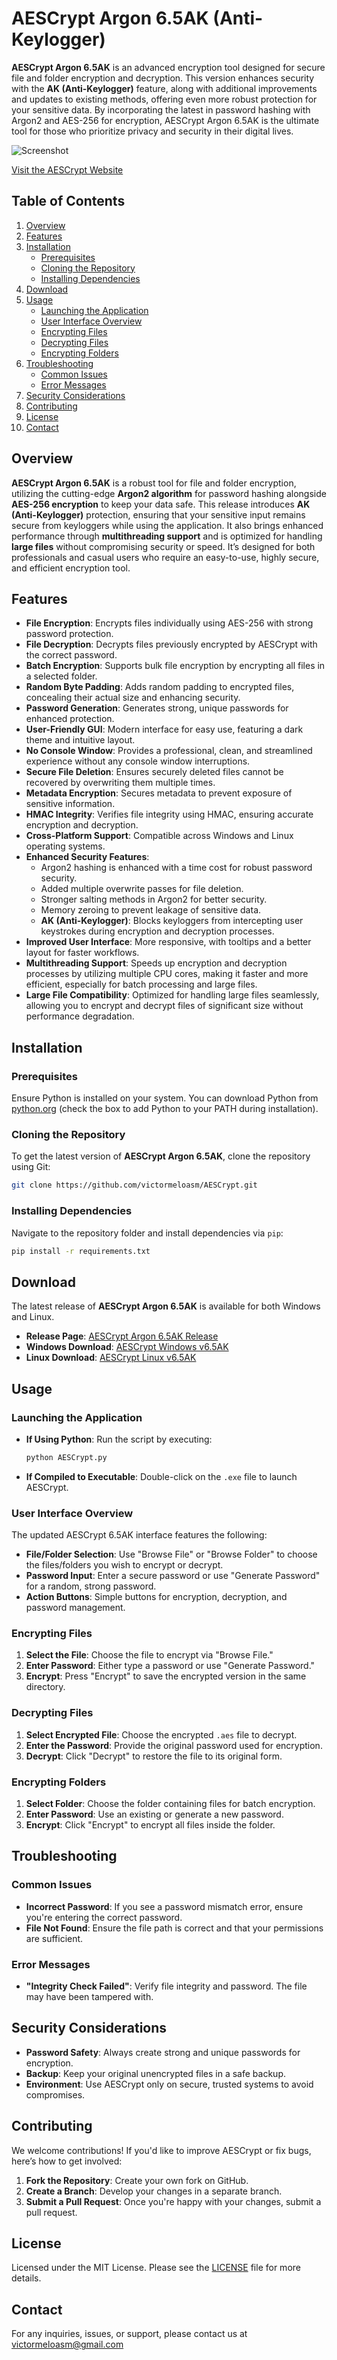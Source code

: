 # AESCrypt Argon 6.5AK (Anti-Keylogger)

**AESCrypt Argon 6.5AK** is an advanced encryption tool designed for secure file and folder encryption and decryption. This version enhances security with the **AK (Anti-Keylogger)** feature, along with additional improvements and updates to existing methods, offering even more robust protection for your sensitive data. By incorporating the latest in password hashing with Argon2 and AES-256 for encryption, AESCrypt Argon 6.5AK is the ultimate tool for those who prioritize privacy and security in their digital lives.

![Screenshot](captured.png)

[Visit the AESCrypt Website](https://aescrypt-argon.netlify.app/)

## Table of Contents

1. [Overview](#overview)
2. [Features](#features)
3. [Installation](#installation)
   - [Prerequisites](#prerequisites)
   - [Cloning the Repository](#cloning-the-repository)
   - [Installing Dependencies](#installing-dependencies)
4. [Download](#download)
5. [Usage](#usage)
   - [Launching the Application](#launching-the-application)
   - [User Interface Overview](#user-interface-overview)
   - [Encrypting Files](#encrypting-files)
   - [Decrypting Files](#decrypting-files)
   - [Encrypting Folders](#encrypting-folders)
6. [Troubleshooting](#troubleshooting)
   - [Common Issues](#common-issues)
   - [Error Messages](#error-messages)
7. [Security Considerations](#security-considerations)
8. [Contributing](#contributing)
9. [License](#license)
10. [Contact](#contact)

## Overview

**AESCrypt Argon 6.5AK** is a robust tool for file and folder encryption, utilizing the cutting-edge **Argon2 algorithm** for password hashing alongside **AES-256 encryption** to keep your data safe. This release introduces **AK (Anti-Keylogger)** protection, ensuring that your sensitive input remains secure from keyloggers while using the application. It also brings enhanced performance through **multithreading support** and is optimized for handling **large files** without compromising security or speed. It’s designed for both professionals and casual users who require an easy-to-use, highly secure, and efficient encryption tool.

## Features

- **File Encryption**: Encrypts files individually using AES-256 with strong password protection.
- **File Decryption**: Decrypts files previously encrypted by AESCrypt with the correct password.
- **Batch Encryption**: Supports bulk file encryption by encrypting all files in a selected folder.
- **Random Byte Padding**: Adds random padding to encrypted files, concealing their actual size and enhancing security.
- **Password Generation**: Generates strong, unique passwords for enhanced protection.
- **User-Friendly GUI**: Modern interface for easy use, featuring a dark theme and intuitive layout.
- **No Console Window**: Provides a professional, clean, and streamlined experience without any console window interruptions.
- **Secure File Deletion**: Ensures securely deleted files cannot be recovered by overwriting them multiple times.
- **Metadata Encryption**: Secures metadata to prevent exposure of sensitive information.
- **HMAC Integrity**: Verifies file integrity using HMAC, ensuring accurate encryption and decryption.
- **Cross-Platform Support**: Compatible across Windows and Linux operating systems.
- **Enhanced Security Features**:
  - Argon2 hashing is enhanced with a time cost for robust password security.
  - Added multiple overwrite passes for file deletion.
  - Stronger salting methods in Argon2 for better security.
  - Memory zeroing to prevent leakage of sensitive data.
  - **AK (Anti-Keylogger)**: Blocks keyloggers from intercepting user keystrokes during encryption and decryption processes.
- **Improved User Interface**: More responsive, with tooltips and a better layout for faster workflows.
- **Multithreading Support**: Speeds up encryption and decryption processes by utilizing multiple CPU cores, making it faster and more efficient, especially for batch processing and large files.
- **Large File Compatibility**: Optimized for handling large files seamlessly, allowing you to encrypt and decrypt files of significant size without performance degradation.

## Installation

### Prerequisites

Ensure Python is installed on your system. You can download Python from [python.org](https://www.python.org/downloads/) (check the box to add Python to your PATH during installation).

### Cloning the Repository

To get the latest version of **AESCrypt Argon 6.5AK**, clone the repository using Git:

```bash
git clone https://github.com/victormeloasm/AESCrypt.git
```

### Installing Dependencies

Navigate to the repository folder and install dependencies via `pip`:

```bash
pip install -r requirements.txt
```

## Download

The latest release of **AESCrypt Argon 6.5AK** is available for both Windows and Linux.

- **Release Page**: [AESCrypt Argon 6.5AK Release](https://github.com/victormeloasm/AESCrypt/releases/tag/ArgonZ)
- **Windows Download**: [AESCrypt Windows v6.5AK](https://github.com/victormeloasm/AESCrypt/releases/download/ArgonZ/AEScrypt_Windows_v6.5AK.zip)
- **Linux Download**: [AESCrypt Linux v6.5AK](https://github.com/victormeloasm/AESCrypt/releases/download/ArgonZ/AEScrypt_Linux_v6.5AK.zip)

## Usage

### Launching the Application

- **If Using Python**: Run the script by executing:
  ```bash
  python AESCrypt.py
  ```

- **If Compiled to Executable**: Double-click on the `.exe` file to launch AESCrypt.

### User Interface Overview

The updated AESCrypt 6.5AK interface features the following:

- **File/Folder Selection**: Use "Browse File" or "Browse Folder" to choose the files/folders you wish to encrypt or decrypt.
- **Password Input**: Enter a secure password or use "Generate Password" for a random, strong password.
- **Action Buttons**: Simple buttons for encryption, decryption, and password management.

### Encrypting Files

1. **Select the File**: Choose the file to encrypt via "Browse File."
2. **Enter Password**: Either type a password or use "Generate Password."
3. **Encrypt**: Press "Encrypt" to save the encrypted version in the same directory.

### Decrypting Files

1. **Select Encrypted File**: Choose the encrypted `.aes` file to decrypt.
2. **Enter the Password**: Provide the original password used for encryption.
3. **Decrypt**: Click "Decrypt" to restore the file to its original form.

### Encrypting Folders

1. **Select Folder**: Choose the folder containing files for batch encryption.
2. **Enter Password**: Use an existing or generate a new password.
3. **Encrypt**: Click "Encrypt" to encrypt all files inside the folder.

## Troubleshooting

### Common Issues

- **Incorrect Password**: If you see a password mismatch error, ensure you're entering the correct password.
- **File Not Found**: Ensure the file path is correct and that your permissions are sufficient.

### Error Messages

- **"Integrity Check Failed"**: Verify file integrity and password. The file may have been tampered with.

## Security Considerations

- **Password Safety**: Always create strong and unique passwords for encryption.
- **Backup**: Keep your original unencrypted files in a safe backup.
- **Environment**: Use AESCrypt only on secure, trusted systems to avoid compromises.

## Contributing

We welcome contributions! If you'd like to improve AESCrypt or fix bugs, here’s how to get involved:

1. **Fork the Repository**: Create your own fork on GitHub.
2. **Create a Branch**: Develop your changes in a separate branch.
3. **Submit a Pull Request**: Once you're happy with your changes, submit a pull request.

## License

Licensed under the MIT License. Please see the [LICENSE](LICENSE) file for more details.

## Contact

For any inquiries, issues, or support, please contact us at [victormeloasm@gmail.com](mailto:victormeloasm@gmail.com)

